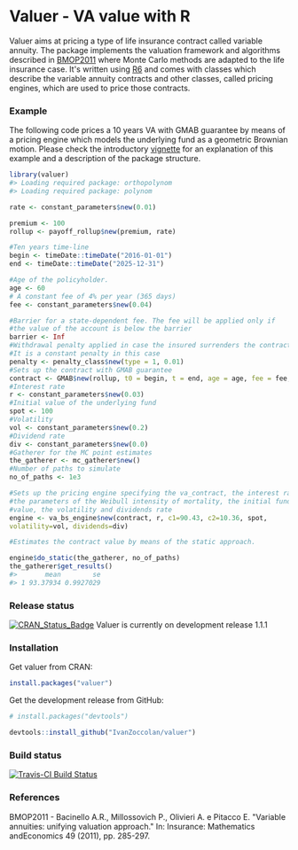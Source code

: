 
<!-- README.md is generated from README.Rmd. Please edit that file -->
Valuer - VA value with R
========================

Valuer aims at pricing a type of life insurance contract called variable annuity. The package implements the valuation framework and algorithms described in [BMOP2011](#BMOP2011) where Monte Carlo methods are adapted to the life insurance case. It's written using [R6](https://CRAN.R-project.org/package=R6) and comes with classes which describe the variable annuity contracts and other classes, called pricing engines, which are used to price those contracts.

### Example

The following code prices a 10 years VA with GMAB guarantee by means of a pricing engine which models the underlying fund as a geometric Brownian motion. Please check the introductory [vignette](https://CRAN.R-project.org/package=valuer) for an explanation of this example and a description of the package structure.

``` r
library(valuer)
#> Loading required package: orthopolynom
#> Loading required package: polynom

rate <- constant_parameters$new(0.01)

premium <- 100
rollup <- payoff_rollup$new(premium, rate)

#Ten years time-line
begin <- timeDate::timeDate("2016-01-01")
end <- timeDate::timeDate("2025-12-31")

#Age of the policyholder.
age <- 60
# A constant fee of 4% per year (365 days)
fee <- constant_parameters$new(0.04)

#Barrier for a state-dependent fee. The fee will be applied only if
#the value of the account is below the barrier
barrier <- Inf
#Withdrawal penalty applied in case the insured surrenders the contract
#It is a constant penalty in this case
penalty <- penalty_class$new(type = 1, 0.01)
#Sets up the contract with GMAB guarantee
contract <- GMAB$new(rollup, t0 = begin, t = end, age = age, fee = fee, barrier = barrier, penalty = penalty)
#Interest rate
r <- constant_parameters$new(0.03)
#Initial value of the underlying fund
spot <- 100
#Volatility
vol <- constant_parameters$new(0.2)
#Dividend rate
div <- constant_parameters$new(0.0)
#Gatherer for the MC point estimates
the_gatherer <- mc_gatherer$new()
#Number of paths to simulate
no_of_paths <- 1e3

#Sets up the pricing engine specifying the va_contract, the interest rate
#the parameters of the Weibull intensity of mortality, the initial fund
#value, the volatility and dividends rate
engine <- va_bs_engine$new(contract, r, c1=90.43, c2=10.36, spot,
volatility=vol, dividends=div)

#Estimates the contract value by means of the static approach.

engine$do_static(the_gatherer, no_of_paths)
the_gatherer$get_results()
#>       mean        se
#> 1 93.37934 0.9927029
```

### Release status

[![CRAN\_Status\_Badge](http://www.r-pkg.org/badges/version/valuer)](http://cran.r-project.org/package=valuer)
Valuer is currently on development release 1.1.1

### Installation

Get valuer from CRAN:

``` r
install.packages("valuer")
```

Get the development release from GitHub:

``` r
# install.packages("devtools")

devtools::install_github("IvanZoccolan/valuer")
```

### Build status

[![Travis-CI Build Status](https://travis-ci.org/IvanZoccolan/valuer.svg?branch=master)](https://travis-ci.org/IvanZoccolan/valuer)

### References

<a name="BMOP2011"></a> BMOP2011 - Bacinello A.R., Millossovich P., Olivieri A. e Pitacco E. "Variable annuities: unifying valuation approach." In: Insurance: Mathematics andEconomics 49 (2011), pp. 285-297.
